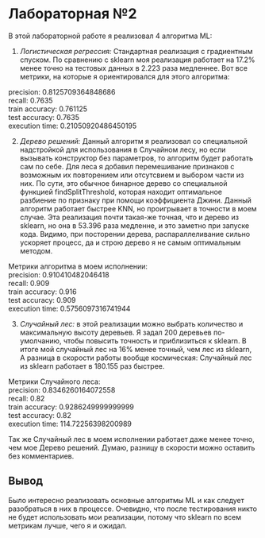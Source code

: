 # Лабораторная №2
В этой лабораторной работе я реализовал 4 алгоритма ML:
1. *Логистическая регрессия:* Стандартная реализация с градиентным спуском. По сравнению с sklearn моя реализация работает на 17.2% менее точно на тестовых данных в 2.223 раза медленнее. Вот все метрики, на которые я ориентировался для этого алгоритма:  

precision: 0.8125709364848686   
recall: 0.7635   
train accuracy: 0.761125   
test accuracy: 0.7635   
execution time: 0.21050920486450195     

2. *Дерево решений:* Данный алгоритм я реализовал со специальной надстройкой для использования в Случайном лесу, но если вызывать конструктор без параметров, то алгоритм будет работать сам по себе. Для леса я добавил перемешивание признаков с возможным их повторением или отсутсвием и выбором части из них. По сути, это обычное бинарное дерево со специальной функцией findSplitThreshold, которая находит оптимальное разбиение по признаку при помощи коэффициента Джини. Данный алгоритм работает быстрее KNN, но проигрывает в точности в моем случае. Эта реализация почти такая-же точная, что и дерево из sklearn, но она в 53.396 раза медленне, и это заметно при запуске кода. Видимо, при посторении дерева, распараллеливание сильно ускоряет процесс, да и строю дерево я не самым оптимальным методом.  

Метрики алгоритма в моем исполнении:  
precision: 0.910410482046418  
recall: 0.909  
train accuracy: 0.916   
test accuracy: 0.909  
execution time: 0.5756097316741944  

3. *Случайный лес:* в этой реализации можно выбрать количество и максимальную высоту деревьев. Я задал 200 деревьев по-умолчанию, чтобы повысить точность и приблизиться к sklearn. В итоге мой случайный лес на 16% менее точный, чем лес из sklearn, А разница в скорости работы вообще космическая: Случайный лес из sklearn работает в 180.155 раз быстрее.  

Метрики Случайного леса:  
precision: 0.8346260164072558  
recall: 0.82  
train accuracy: 0.9286249999999999  
test accuracy: 0.82  
execution time: 114.72256398200989  

Так же Случайный лес в моем исполнении работает даже менее точно, чем мое Дерево решений. Думаю, разницу в скорости можно оставить без комментариев.

## Вывод

Было интересно реализовать основные алгоритмы ML и как следует разобраться в них в процессе. Очевидно, что после тестирования никто не будет использовать мои реализации, потому что sklearn по всем метрикам лучше, чего я и ожидал. 
